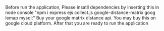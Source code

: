 Before run the application,
Please insatll dependencies by inserting this in node console "npm i express ejs collect.js google-distance-matrix goog
lemap mysql;"
Buy your google matrix distance api. You may buy this on google cloud platform.
After that you are ready to run the application
